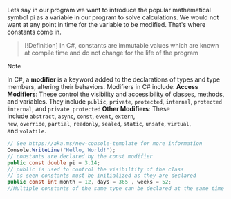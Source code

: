 Lets say in our program we want to introduce the popular mathematical symbol pi as a variable in our program to solve calculations. We would not want at any point in time for the variable to be modified. That's where constants come in.

>[!Definition]
>In C#, constants are immutable values which are known at compile time and do not change for the life of the program


>[!note]
>In C#, a **modifier** is a keyword added to the declarations of types and type members, altering their behaviors.
>Modifiers in C# include:
> **Access Modifiers**: These control the visibility and accessibility of classes, methods, and variables. They include `public`, `private`, `protected`, `internal`, `protected internal`, and `private protected`
>**Other Modifiers**: These include `abstract`, `async`, `const`, `event`, `extern`, 
>`new`, `override`, `partial`, `readonly`, `sealed`, `static`, `unsafe`, `virtual`, and `volatile`.


```C#
// See https://aka.ms/new-console-template for more information
Console.WriteLine("Hello, World!");
// constants are declared by the const modifier
public const double pi = 3.14;
// public is used to control the visibiltity of the class
// as seen constants must be initialized as they are declared
public const int month = 12, days = 365 , weeks = 52;
//Multiple constants of the same type can be declared at the same time
```

